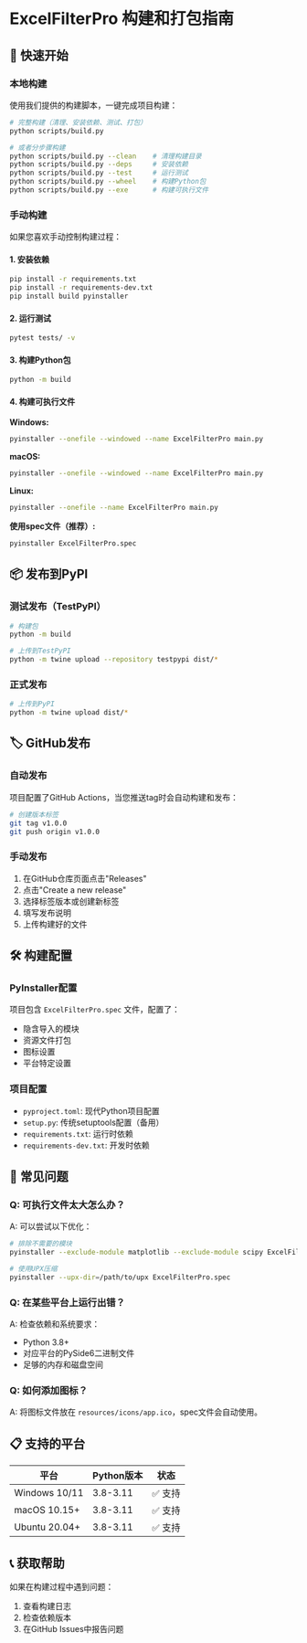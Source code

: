 # ExcelFilterPro 构建和打包指南

## 🚀 快速开始

### 本地构建

使用我们提供的构建脚本，一键完成项目构建：

```bash
# 完整构建（清理、安装依赖、测试、打包）
python scripts/build.py

# 或者分步骤构建
python scripts/build.py --clean    # 清理构建目录
python scripts/build.py --deps     # 安装依赖
python scripts/build.py --test     # 运行测试
python scripts/build.py --wheel    # 构建Python包
python scripts/build.py --exe      # 构建可执行文件
```

### 手动构建

如果您喜欢手动控制构建过程：

#### 1. 安装依赖
```bash
pip install -r requirements.txt
pip install -r requirements-dev.txt
pip install build pyinstaller
```

#### 2. 运行测试
```bash
pytest tests/ -v
```

#### 3. 构建Python包
```bash
python -m build
```

#### 4. 构建可执行文件

**Windows:**
```bash
pyinstaller --onefile --windowed --name ExcelFilterPro main.py
```

**macOS:**
```bash
pyinstaller --onefile --windowed --name ExcelFilterPro main.py
```

**Linux:**
```bash
pyinstaller --onefile --name ExcelFilterPro main.py
```

**使用spec文件（推荐）:**
```bash
pyinstaller ExcelFilterPro.spec
```

## 📦 发布到PyPI

### 测试发布（TestPyPI）
```bash
# 构建包
python -m build

# 上传到TestPyPI
python -m twine upload --repository testpypi dist/*
```

### 正式发布
```bash
# 上传到PyPI
python -m twine upload dist/*
```

## 🏷️ GitHub发布

### 自动发布
项目配置了GitHub Actions，当您推送tag时会自动构建和发布：

```bash
# 创建版本标签
git tag v1.0.0
git push origin v1.0.0
```

### 手动发布
1. 在GitHub仓库页面点击"Releases"
2. 点击"Create a new release"
3. 选择标签版本或创建新标签
4. 填写发布说明
5. 上传构建好的文件

## 🛠️ 构建配置

### PyInstaller配置
项目包含 `ExcelFilterPro.spec` 文件，配置了：
- 隐含导入的模块
- 资源文件打包
- 图标设置
- 平台特定设置

### 项目配置
- `pyproject.toml`: 现代Python项目配置
- `setup.py`: 传统setuptools配置（备用）
- `requirements.txt`: 运行时依赖
- `requirements-dev.txt`: 开发时依赖

## 🔧 常见问题

### Q: 可执行文件太大怎么办？
A: 可以尝试以下优化：
```bash
# 排除不需要的模块
pyinstaller --exclude-module matplotlib --exclude-module scipy ExcelFilterPro.spec

# 使用UPX压缩
pyinstaller --upx-dir=/path/to/upx ExcelFilterPro.spec
```

### Q: 在某些平台上运行出错？
A: 检查依赖和系统要求：
- Python 3.8+
- 对应平台的PySide6二进制文件
- 足够的内存和磁盘空间

### Q: 如何添加图标？
A: 将图标文件放在 `resources/icons/app.ico`，spec文件会自动使用。

## 📋 支持的平台

| 平台 | Python版本 | 状态 |
|------|------------|------|
| Windows 10/11 | 3.8-3.11 | ✅ 支持 |
| macOS 10.15+ | 3.8-3.11 | ✅ 支持 |
| Ubuntu 20.04+ | 3.8-3.11 | ✅ 支持 |

## 📞 获取帮助

如果在构建过程中遇到问题：
1. 查看构建日志
2. 检查依赖版本
3. 在GitHub Issues中报告问题 